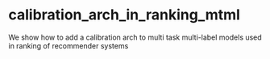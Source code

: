 # calibration_arch_in_ranking_mtml
We show how to add a calibration arch to multi task multi-label models used in ranking of recommender systems
